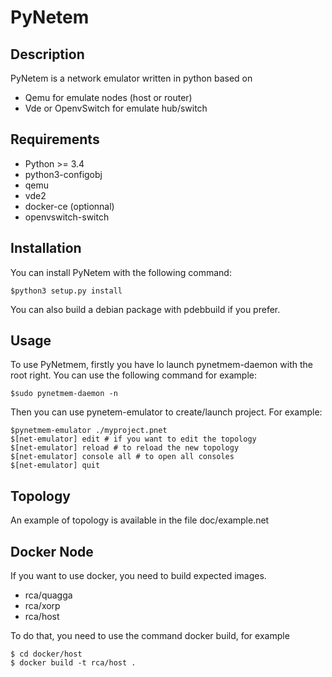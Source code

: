PyNetem
=======

Description
-----------
PyNetem is a network emulator written in python based on
 * Qemu for emulate nodes (host or router)
 * Vde or OpenvSwitch for emulate hub/switch

Requirements
------------
 * Python >= 3.4
 * python3-configobj
 * qemu
 * vde2
 * docker-ce (optionnal)
 * openvswitch-switch

Installation
------------
You can install PyNetem with the following command:

    $python3 setup.py install

You can also build a debian package with pdebbuild if you prefer.

Usage
-----
To use PyNetmem, firstly you have lo launch pynetmem-daemon with the root
right. You can use the following command for example:

    $sudo pynetmem-daemon -n

Then you can use pynetem-emulator to create/launch project. For example:

    $pynetmem-emulator ./myproject.pnet
    $[net-emulator] edit # if you want to edit the topology
    $[net-emulator] reload # to reload the new topology
    $[net-emulator] console all # to open all consoles
    $[net-emulator] quit

Topology
--------
An example of topology is available in the file doc/example.net

Docker Node
-----------
If you want to use docker, you need to build expected images.
 * rca/quagga
 * rca/xorp
 * rca/host

To do that, you need to use the command docker build, for example

    $ cd docker/host
    $ docker build -t rca/host .
